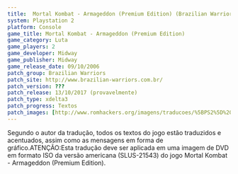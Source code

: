 ```yaml
---
title:  Mortal Kombat - Armageddon (Premium Edition) (Brazilian Warriors)
system: Playstation 2
platform: Console
game_title: Mortal Kombat - Armageddon (Premium Edition)
game_category: Luta
game_players: 2
game_developer: Midway
game_publisher: Midway
game_release_date: 09/10/2006
patch_group: Brazilian Warriors
patch_site: http://www.brazilian-warriors.com.br/
patch_version: ???
patch_release: 13/10/2017 (provavelmente)
patch_type: xdelta3
patch_progress: Textos
patch_images: [http://www.romhackers.org/imagens/traducoes/%5BPS2%5D%20Mortal%20Kombat%20-%20Armageddon%20Premium%20Edition%20-%20Brazilian%20Warriors%20-%201.jpg,http://www.romhackers.org/imagens/traducoes/%5BPS2%5D%20Mortal%20Kombat%20-%20Armageddon%20Premium%20Edition%20-%20Brazilian%20Warriors%20-%202.jpg,http://www.romhackers.org/imagens/traducoes/%5BPS2%5D%20Mortal%20Kombat%20-%20Armageddon%20Premium%20Edition%20-%20Brazilian%20Warriors%20-%203.jpg]
---
```

Segundo o autor da tradução, todos os textos do jogo estão traduzidos e acentuados, assim como as mensagens em forma de gráfico.ATENÇÃO:Esta tradução deve ser aplicada em uma imagem de DVD em formato ISO da versão americana (SLUS-21543) do jogo Mortal Kombat - Armageddon (Premium Edition).